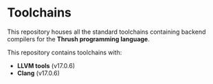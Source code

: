# Toolchains

This repository houses all the standard toolchains containing backend compilers for the **Thrush programming language**.

This repository contains toolchains with:

- **LLVM tools** (v17.0.6)
- **Clang** (v17.0.6)
